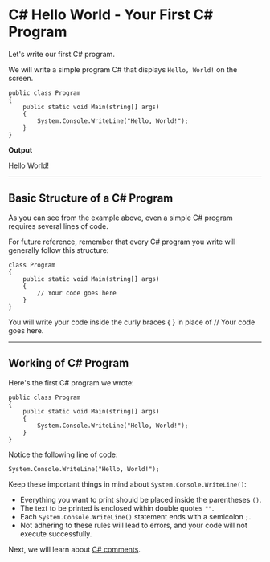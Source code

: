 
# C# Hello World - Your First C# Program

Let's write our first C# program.

We will write a simple program C# that displays `Hello, World!` on the screen.

```
public class Program
{
    public static void Main(string[] args)
    {
        System.Console.WriteLine("Hello, World!");
    }
}
```

**Output**

Hello World!

---

## Basic Structure of a C# Program

As you can see from the example above, even a simple C# program requires several lines of code.

For future reference, remember that every C# program you write will generally follow this structure:

```
class Program
{
    public static void Main(string[] args)
    {
        // Your code goes here
    }
}
```

You will write your code inside the curly braces { } in place of // Your code goes here.

---

## Working of C# Program

Here's the first C# program we wrote:

```
public class Program
{
    public static void Main(string[] args)
    {
        System.Console.WriteLine("Hello, World!");
    }
}
```

Notice the following line of code:

```
System.Console.WriteLine("Hello, World!");
```

Keep these important things in mind about `System.Console.WriteLine()`:

- Everything you want to print should be placed inside the parentheses `()`.
- The text to be printed is enclosed within double quotes `""`.
- Each `System.Console.WriteLine()` statement ends with a semicolon `;`.
- Not adhering to these rules will lead to errors, and your code will not execute successfully.

Next, we will learn about [C# comments](https://dev.programiz.com/csharp-programming/comments).
